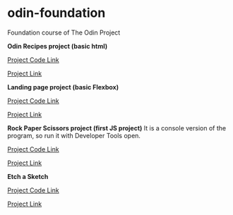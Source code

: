 # odin-foundation
Foundation course of The Odin Project  
  
  
**Odin Recipes project (basic html)**

[Project Code Link](https://github.com/baurzhaan/odin-foundation/tree/main/odin-recipes)

[Project Link](https://baurzhaan.github.io/odin-foundation/odin-recipes/index.html)
  
  
**Landing page project (basic Flexbox)**

[Project Code Link](https://github.com/baurzhaan/odin-foundation/tree/main/landing-page-project)

[Project Link](https://baurzhaan.github.io/odin-foundation/landing-page-project/index.html)
  
  
**Rock Paper Scissors project (first JS project)**
It is a console version of the program, so run it with Developer Tools open.

[Project Code Link](https://github.com/baurzhaan/odin-foundation/tree/main/rock-paper-scissors)

[Project Link](https://baurzhaan.github.io/odin-foundation/rock-paper-scissors/index.html#)
  
  
**Etch a Sketch**

[Project Code Link](https://github.com/baurzhaan/odin-foundation/tree/main/etch-a-sketch)

[Project Link](https://baurzhaan.github.io/odin-foundation/etch-a-sketch/index.html#)